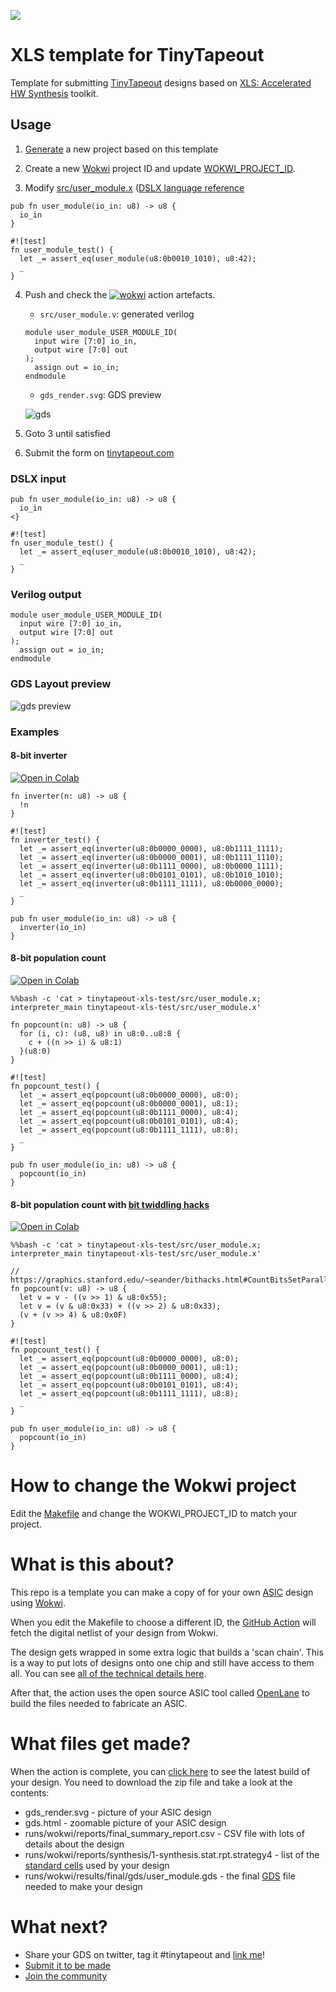 ![](../../workflows/wokwi/badge.svg)

# XLS template for TinyTapeout

Template for submitting [TinyTapeout](https://tinytapeout.com) designs based on [XLS: Accelerated HW Synthesis](https://github.com/google/xls) toolkit.

## Usage

1. [Generate](https://github.com/proppy/tinytapeout-xls-test/generate) a new project based on this template

2. Create a new [Wokwi](https://wokwi.com/) project ID and update [WOKWI_PROJECT_ID](Makefile#L1).

3. Modify [src/user_module.x](src/user_module.x) ([DSLX language reference](https://google.github.io/xls/dslx_reference/)

```
pub fn user_module(io_in: u8) -> u8 {
  io_in
}

#![test]
fn user_module_test() {
  let _= assert_eq(user_module(u8:0b0010_1010), u8:42);
  _
}
```

4. Push and check the [![wokwi](https://github.com/proppy/tinytapeout-xls-test/actions/workflows/wokwi.yaml/badge.svg)](https://github.com/proppy/tinytapeout-xls-test/actions/workflows/wokwi.yaml) action artefacts.

    - `src/user_module.v`: generated verilog
	
	```
	module user_module_USER_MODULE_ID(
	  input wire [7:0] io_in,
	  output wire [7:0] out
	);
	  assign out = io_in;
	endmodule
	```
	
	- `gds_render.svg`: GDS preview
	
	![gds](gds_preview.svg)


5. Goto 3 until satisfied

6. Submit the form on [tinytapeout.com](https://tinytapeout.com/)


### DSLX input

```
pub fn user_module(io_in: u8) -> u8 {
  io_in
<}

#![test]
fn user_module_test() {
  let _= assert_eq(user_module(u8:0b0010_1010), u8:42);
  _
}
```

### Verilog output

```
module user_module_USER_MODULE_ID(
  input wire [7:0] io_in,
  output wire [7:0] out
);
  assign out = io_in;
endmodule
```

### GDS Layout preview

![gds preview](gds_render.svg)

### Examples

#### 8-bit inverter

[![Open in Colab](https://colab.research.google.com/assets/colab-badge.svg)](https://colab.research.google.com/github/proppy/tinytapeout-xls-test/blob/main/notebooks/inverter.ipynb)

```
fn inverter(n: u8) -> u8 {
  !n
}

#![test]
fn inverter_test() {
  let _= assert_eq(inverter(u8:0b0000_0000), u8:0b1111_1111);
  let _= assert_eq(inverter(u8:0b0000_0001), u8:0b1111_1110);
  let _= assert_eq(inverter(u8:0b1111_0000), u8:0b0000_1111);
  let _= assert_eq(inverter(u8:0b0101_0101), u8:0b1010_1010);
  let _= assert_eq(inverter(u8:0b1111_1111), u8:0b0000_0000);
  _
}

pub fn user_module(io_in: u8) -> u8 {
  inverter(io_in)
}
```

#### 8-bit population count

[![Open in Colab](https://colab.research.google.com/assets/colab-badge.svg)](https://colab.research.google.com/github/proppy/tinytapeout-xls-test/blob/main/notebooks/popcount.ipynb)

```
%%bash -c 'cat > tinytapeout-xls-test/src/user_module.x; interpreter_main tinytapeout-xls-test/src/user_module.x'

fn popcount(n: u8) -> u8 {
  for (i, c): (u8, u8) in u8:0..u8:8 {
    c + ((n >> i) & u8:1)
  }(u8:0)
}

#![test]
fn popcount_test() {
  let _= assert_eq(popcount(u8:0b0000_0000), u8:0);
  let _= assert_eq(popcount(u8:0b0000_0001), u8:1);
  let _= assert_eq(popcount(u8:0b1111_0000), u8:4);
  let _= assert_eq(popcount(u8:0b0101_0101), u8:4);
  let _= assert_eq(popcount(u8:0b1111_1111), u8:8);
  _
}

pub fn user_module(io_in: u8) -> u8 {
  popcount(io_in)
}
```

#### 8-bit population count with [bit twiddling hacks](https://graphics.stanford.edu/~seander/bithacks.html#CountBitsSetParallel)

[![Open in Colab](https://colab.research.google.com/assets/colab-badge.svg)](https://colab.research.google.com/github/proppy/tinytapeout-xls-test/blob/main/notebooks/popcount_bithacks.ipynb) 

```
%%bash -c 'cat > tinytapeout-xls-test/src/user_module.x; interpreter_main tinytapeout-xls-test/src/user_module.x'

// https://graphics.stanford.edu/~seander/bithacks.html#CountBitsSetParallel
fn popcount(v: u8) -> u8 {
  let v = v - ((v >> 1) & u8:0x55);
  let v = (v & u8:0x33) + ((v >> 2) & u8:0x33);
  (v + (v >> 4) & u8:0x0F)
}

#![test]
fn popcount_test() {
  let _= assert_eq(popcount(u8:0b0000_0000), u8:0);
  let _= assert_eq(popcount(u8:0b0000_0001), u8:1);
  let _= assert_eq(popcount(u8:0b1111_0000), u8:4);
  let _= assert_eq(popcount(u8:0b0101_0101), u8:4);
  let _= assert_eq(popcount(u8:0b1111_1111), u8:8);
  _
}

pub fn user_module(io_in: u8) -> u8 {
  popcount(io_in)
}
```

# How to change the Wokwi project

Edit the [Makefile](Makefile) and change the WOKWI_PROJECT_ID to match your project.

# What is this about?

This repo is a template you can make a copy of for your own [ASIC](https://www.zerotoasiccourse.com/terminology/asic/) design using [Wokwi](https://wokwi.com/).

When you edit the Makefile to choose a different ID, the [GitHub Action](.github/workflows/wokwi.yaml) will fetch the digital netlist of your design from Wokwi.

The design gets wrapped in some extra logic that builds a 'scan chain'. This is a way to put lots of designs onto one chip and still have access to them all. You can see [all of the technical details here](https://github.com/mattvenn/scan_wrapper).

After that, the action uses the open source ASIC tool called [OpenLane](https://www.zerotoasiccourse.com/terminology/openlane/) to build the files needed to fabricate an ASIC.

# What files get made?

When the action is complete, you can [click here](https://github.com/mattvenn/wokwi-verilog-gds-test/actions) to see the latest build of your design. You need to download the zip file and take a look at the contents:

* gds_render.svg - picture of your ASIC design
* gds.html - zoomable picture of your ASIC design
* runs/wokwi/reports/final_summary_report.csv  - CSV file with lots of details about the design
* runs/wokwi/reports/synthesis/1-synthesis.stat.rpt.strategy4 - list of the [standard cells](https://www.zerotoasiccourse.com/terminology/standardcell/) used by your design
* runs/wokwi/results/final/gds/user_module.gds - the final [GDS](https://www.zerotoasiccourse.com/terminology/gds2/) file needed to make your design

# What next?

* Share your GDS on twitter, tag it #tinytapeout and [link me](https://twitter.com/matthewvenn)!
* [Submit it to be made](https://docs.google.com/forms/d/e/1FAIpQLSc3ZF0AHKD3LoZRSmKX5byl-0AzrSK8ADeh0DtkZQX0bbr16w/viewform?usp=sf_link)
* [Join the community](https://discord.gg/rPK2nSjxy8)
